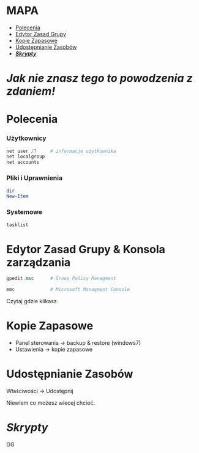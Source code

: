 # MAPA
- [Polecenia](#polecenia)
- [Edytor Zasad Grupy](#edytor-zasad-grupy-&-konsola-zarządzania)
- [Kopie Zapasowe](#kopie-zapasowe)
- [Udostępnianie Zasobów](#udostępnianie-zasobów)
- [***Skrypty***](#skrypty)

# ***Jak nie znasz tego to powodzenia z zdaniem!***

# Polecenia
### Użytkownicy 
```powershell
net user /?     # informacje użytkownika
net localgroup
net accounts
```
### Pliki i Uprawnienia
```powershell
dir
New-Item

```
### Systemowe
```powershell
tasklist
```

# Edytor Zasad Grupy & Konsola zarządzania
```powershell
gpedit.msc      # Group Policy Managment
```
```powershell
mmc             # Microsoft Managment Console
```
Czytaj gdzie klikasz.

# Kopie Zapasowe
- Panel sterowania &rarr; backup & restore (windows7)
- Ustawienia &rarr; kopie zapasowe

# Udostępnianie Zasobów
Właściwości &rarr; Udostępnij

Niewiem co możesz wiecej chcieć.

# ***Skrypty***
GG

